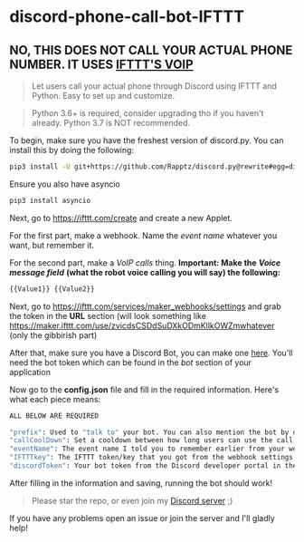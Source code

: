 # discord-phone-call-bot-IFTTT

## NO, THIS DOES NOT CALL YOUR ACTUAL PHONE NUMBER. IT USES [IFTTT'S VOIP](https://ifttt.com/voip_calls)

> Let users call your actual phone through Discord using IFTTT and Python. Easy to set up and customize.

> Python 3.6+ is required, consider upgrading tho if you haven't already. Python 3.7 is NOT recommended.

To begin, make sure you have the freshest version of discord.py. You can install this by doing the following:

```bash
pip3 install -U git+https://github.com/Rapptz/discord.py@rewrite#egg=discord.py[voice]
```

Ensure you also have asyncio

```bash
pip3 install asyncio
```

Next, go to https://ifttt.com/create and create a new Applet.

For the first part, make a webhook. Name the *event name* whatever you want, but remember it.

For the second part, make a *VoIP calls* thing. **Important: Make the** ***Voice message field*** **(what the robot voice calling you will say) the following:**

```bash
{{Value1}} {{Value2}}
```

Next, go to https://ifttt.com/services/maker_webhooks/settings and grab the token in the **URL** section (will look something like https://maker.ifttt.com/use/zvicdsCSDdSuDXkODmKllkOWZmwhatever (only the gibbirish part)

After that, make sure you have a Discord Bot, you can make one [here](https://discordapp.com/developers/applications/). You'll need the bot token which can be found in the *bot* section of your application

Now go to the **config.json** file and fill in the required information. Here's what each piece means:

```bash
ALL BELOW ARE REQUIRED

"prefix": Used to "talk to" your bot. You can also mention the bot by default to run commands, but you also need a prefix.
"callCoolDown": Set a cooldown between how long users can use the call command. I recommend 30 seconds or more (this is per user)
"eventName": The event name I told you to remember earlier from your webhook
"IFTTTkey": The IFTTT token/key that you got from the webhook settings URL thingy
"discordToken": Your bot token from the Discord developer portal in the bot section (NOT client secret/client ID)
```

After filling in the information and saving, running the bot should work!

> Please star the repo, or even join my [Discord server](https://discord.gg/Fb8wZsn) ;)

If you have any problems open an issue or join the server and I'll gladly help!
